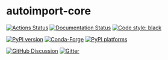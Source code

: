 # autoimport-core

[![Actions Status][actions-badge]][actions-link]
[![Documentation Status][rtd-badge]][rtd-link]
[![Code style: black][black-badge]][black-link]

[![PyPI version][pypi-version]][pypi-link]
[![Conda-Forge][conda-badge]][conda-link]
[![PyPI platforms][pypi-platforms]][pypi-link]

[![GitHub Discussion][github-discussions-badge]][github-discussions-link]
[![Gitter][gitter-badge]][gitter-link]


<!-- prettier-ignore-start -->
[actions-badge]:            https://github.com/bageljrkhanofemus/autoimport-core/workflows/CI/badge.svg
[actions-link]:             https://github.com/bageljrkhanofemus/autoimport-core/actions
[black-badge]:              https://img.shields.io/badge/code%20style-black-000000.svg
[black-link]:               https://github.com/psf/black
[conda-badge]:              https://img.shields.io/conda/vn/conda-forge/autoimport-core
[conda-link]:               https://github.com/conda-forge/autoimport-core-feedstock
[github-discussions-badge]: https://img.shields.io/static/v1?label=Discussions&message=Ask&color=blue&logo=github
[github-discussions-link]:  https://github.com/bageljrkhanofemus/autoimport-core/discussions
[gitter-badge]:             https://badges.gitter.im/https://github.com/bageljrkhanofemus/autoimport-core/community.svg
[gitter-link]:              https://gitter.im/https://github.com/bageljrkhanofemus/autoimport-core/community?utm_source=badge&utm_medium=badge&utm_campaign=pr-badge
[pypi-link]:                https://pypi.org/project/autoimport-core/
[pypi-platforms]:           https://img.shields.io/pypi/pyversions/autoimport-core
[pypi-version]:             https://badge.fury.io/py/autoimport-core.svg
[rtd-badge]:                https://readthedocs.org/projects/autoimport-core/badge/?version=latest
[rtd-link]:                 https://autoimport-core.readthedocs.io/en/latest/?badge=latest
[sk-badge]:                 https://scikit-hep.org/assets/images/Scikit--HEP-Project-blue.svg
<!-- prettier-ignore-end -->

